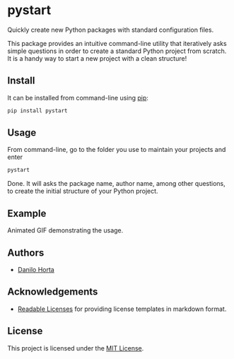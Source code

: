 # pystart

Quickly create new Python packages with standard configuration files.

This package provides an intuitive command-line utility that iteratively asks simple questions in order to create a standard Python project from scratch. It is a handy way to start a new project with a clean structure!

## Install

It can be installed from command-line using [pip](https://pypi.python.org/pypi/pip):
```bash
pip install pystart
```

## Usage

From command-line, go to the folder you use to maintain your projects and enter
```bash
pystart
```
Done. It will asks the package name, author name, among other questions, to create the initial structure of your Python project.

## Example

Animated GIF demonstrating the usage.

## Authors
* [Danilo Horta](https://github.com/horta)

## Acknowledgements
- [Readable Licenses](https://github.com/nevir/readable-licenses) for providing license templates in markdown format.

## License
This project is licensed under the [MIT License](https://raw.githubusercontent.com/horta/pystart/master/LICENSE.md).
